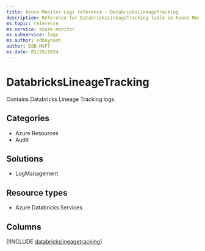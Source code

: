 ```yaml
---
title: Azure Monitor Logs reference - DatabricksLineageTracking
description: Reference for DatabricksLineageTracking table in Azure Monitor Logs.
ms.topic: reference
ms.service: azure-monitor
ms.subservice: logs
ms.author: edbaynash
author: EdB-MSFT
ms.date: 02/26/2024
---
```


# DatabricksLineageTracking

Contains Databricks Lineage Tracking logs.


## Categories

- Azure Resources
- Audit

## Solutions

- LogManagement

## Resource types

- Azure Databricks Services

## Columns
  
[!INCLUDE [databrickslineagetracking](.././tables/includes/databrickslineagetracking-include.md)]

